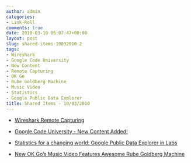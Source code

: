 ```yaml
---
author: admin
categories:
- Link-Roll
comments: true
date: 2010-03-10 06:07:47+00:00
layout: post
slug: shared-items-10032010-2
tags:
- Wireshark
- Google Code University
- New Content
- Remote Capturing
- OK Go
- Rube Goldberg Machine
- Music Video
- Statistics
- Google Public Data Explorer
title: Shared Items - 10/03/2010
---
```



  * [Wireshark Remote Capturing](http://www.howtoforge.com/wireshark-remote-capturing)


  * [Google Code University - New Content Added!](http://feedproxy.google.com/~r/GoogleStudentBlog/~3/lloJgCIqPs8/google-code-university-new-content.html)


  * [Statistics for a changing world: Google Public Data Explorer in Labs](http://feedproxy.google.com/~r/blogspot/MKuf/~3/nDG6R7mNvZM/statistics-for-changing-world-google.html)


  * [New OK Go’s Music Video Features Awesome Rube Goldberg Machine](http://feedproxy.google.com/~r/geeksAreSexyTechnologyNews/~3/iLE3U0s03PM/)
